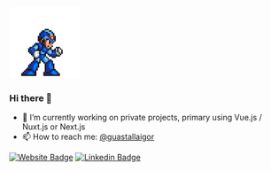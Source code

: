 <img src="https://github.com/guastallaigor/guastallaigor/raw/master/megaman.gif" width="128px">

### Hi there 👋

- 🔭 I’m currently working on private projects, primary using Vue.js / Nuxt.js or Next.js
- 📫 How to reach me: [@guastallaigor](https://twitter.com/guastallaigor)

[![Website Badge](https://img.shields.io/badge/website-guastallaigor-%2340ba12)](https://guastallaigor.netlify.app)
[![Linkedin Badge](https://img.shields.io/badge/-LinkedIn-blue?style=flat-square&logo=Linkedin&logoColor=white&link=https://www.linkedin.com/in/guastallaigor)](https://www.linkedin.com/in/guastallaigor)
